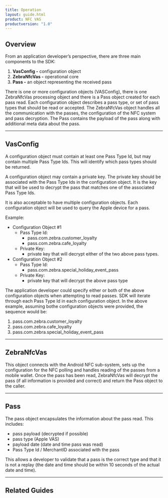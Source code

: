 ```yaml
---
title: Operation
layout: guide.html
product: NFC VAS
productversion: "1.0"
---
```


## Overview 

From an application developer’s perspective, there are three main components to the SDK:
1. **VasConfig -** configuration object
2. **ZebraNfcVas -** operational core
3. **Pass -** an object representing the received pass

There is one or more configuration objects (VASConfig), there is one ZebraNfcVas processing object and there is a Pass object created for each pass read. Each configuration object describes a pass type, or set of pass types that should be read or accepted. The ZebraNfcVas object handles all the communication with the passes, the configuration of the NFC system and pass decryption. The Pass contains the payload of the pass along with additional meta data about the pass.

-----

## VasConfig

A configuration object must contain at least one Pass Type Id, but may contain multiple Pass Type Ids. This will identify which pass types should be returned.

A configuration object may contain a private key. The private key should be associated with the Pass Type Ids in the configuration object. It is the key that will be used to decrypt the pass that matches one of the associated Pass Type Ids.

It is also acceptable to have multiple configuration objects. Each configuration object will be used to query the Apple device for a pass.

Example:
* Configuration Object #1
    * Pass Type Id:
        * pass.com.zebra.customer_loyalty 
        * pass.com.zebra.cafe_loyalty
    * Private Key:
        * private key that will decrypt either of the two above pass types.
* Configuration Object #2
    * Pass Type Id:
        * pass.com.zebra.special_holiday_event_pass
    * Private Key:
        * private key that will decrypt the above pass type

The application developer could specify either or both of the above configuration objects when attempting to read passes. SDK will iterate through each Pass Type Id in each configuration object. In the above example, assuming bothe configuration objects were provided, the sequence would be:
1. pass.com.zebra.customer_loyalty
2. pass.com.zebra.cafe_loyalty
3. pass.com.zebra.special_holiday_event_pass

-----

## ZebraNfcVas

This object connects with the Android NFC sub-system, sets up the configuration for the NFC polling and handles reading of the passes from a mobile wallet. Once the pass has been read, ZebraNfcVas will decrypt the pass (if all information is provided and correct) and return the Pass object to the caller.

-----

## Pass

The pass object encapsulates the information about the pass read. This includes:
* pass payload (decrypted if possible)
* pass type (Apple VAS)
* payload date (date and time pass was read)
* Pass Type Id / MerchantID associated with the pass

This allows a developer to validate that a pass is the correct type and that it is not a replay (the date and time should be within 10 seconds of the actual date and time).

-----

## Related Guides


